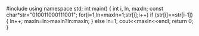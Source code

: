 #include <iostream>
using namespace std;
int main()
{
int i, ln, maxln;
const char*str="010011000111001";
for(i=1,ln=maxln=1;str[i];i++)
if (str[i]==str[i-1]){
ln++;
maxln=ln>maxln?ln:maxln;
}
else
ln=1;
cout<<maxln<<endl;
return 0;
}
